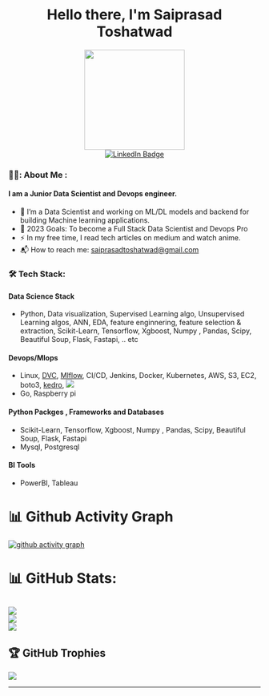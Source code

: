 
<p>
  <h1 align="center"><b>Hello there, I'm Saiprasad Toshatwad </b></h1>
</p>

<div id="header" align="center">
  <img src="https://media0.giphy.com/media/M9gbBd9nbDrOTu1Mqx/giphy.gif?cid=790b7611021c6f00b63ed67cb3038f7ef33aff0ad0464ca1&rid=giphy.gif&ct=s" width="200"/>
</div>

<div id="badges" align="center">
  <a href="https://www.linkedin.com/in/saiprasad-toshatwad-a75449206/">
    <img src="https://img.shields.io/badge/LinkedIn-blue?style=for-the-badge&logo=linkedin&logoColor=white" alt="LinkedIn Badge"/>
  </a>
</div>

### 👨‍💻: About Me :
#### I am a Junior Data Scientist and Devops engineer.

- :telescope: I’m a Data Scientist and working on ML/DL models and backend for building Machine learning  applications.
- 🥅 2023 Goals: To become a Full Stack Data Scientist and Devops Pro
- :zap: In my free time, I read tech articles on medium and watch anime.
- 📬 How to reach me: saiprasadtoshatwad@gmail.com

### :hammer_and_wrench: Tech Stack:

#### Data Science Stack
- Python, Data visualization, Supervised Learning algo, Unsupervised Learning algos, ANN, EDA, feature enginnering, feature selection & extraction,
Scikit-Learn, Tensorflow, Xgboost, Numpy , Pandas, Scipy, Beautiful Soup, Flask, Fastapi, .. etc


#### Devops/Mlops
- Linux,  [DVC](https://dvc.org/), [Mlflow](https://mlflow.org/), CI/CD, Jenkins, Docker, Kubernetes,  AWS, S3, EC2, boto3, [kedro](https://kedro.org/), ![](https://github.githubassets.com/images/modules/site/features/actions-icon-actions.svg)
- Go, Raspberry pi

#### Python Packges , Frameworks and Databases
- Scikit-Learn, Tensorflow, Xgboost, Numpy , Pandas, Scipy, Beautiful Soup, Flask, Fastapi
- Mysql, Postgresql

#### BI Tools
- PowerBI,  Tableau

# 📊 Github Activity Graph
[![github activity graph](https://github-readme-activity-graph.cyclic.app/graph?username=dev-hack95&bg_color=273849&color=708090&line=41b883&point=41b883&area=false&hide_border=true)](https://github.com/dev-hack95/github-readme-activity-graph)

# 📊 GitHub Stats:
![](https://github-readme-stats.vercel.app/api?username=dev-hack95&theme=vue-dark&hide_border=false&include_all_commits=false&count_private=false)<br/>
![](https://github-readme-streak-stats.herokuapp.com/?user=dev-hack95&theme=vue-dark&hide_border=false)<br/>
![](https://github-readme-stats.vercel.app/api/top-langs/?username=dev-hack95&theme=vue-dark&hide_border=false&include_all_commits=false&count_private=false&layout=compact)
---

## 🏆 GitHub Trophies
![](https://github-profile-trophy.vercel.app/?username=dev-hack95&theme=chalk&no-frame=false&no-bg=true&margin-w=4)

---

<!-- Proudly created with GPRM ( https://gprm.itsvg.in ) -->

